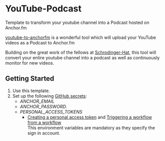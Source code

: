 # YouTube-Podcast
Template to transform your youtube channel into a Podcast hosted on Anchor.fm

[youtube-to-anchorfm](https://github.com/Schrodinger-Hat/youtube-to-anchorfm) is a wonderful tool which will upload your YouTube videos as a Podcast to Anchor.fm  
  
Building on the great work of the fellows at [Schrodinger-Hat](https://github.com/Schrodinger-Hat), this tool will convert your entire youtube channel into a podcast as well as continuously monitor for new videos.
  

## Getting Started
1. Use this template. 
2. Set up the following [GitHub secrets](https://docs.github.com/en/free-pro-team@latest/actions/reference/encrypted-secrets#creating-encrypted-secrets-for-a-repository): 
	- *ANCHOR_EMAIL*
	- *ANCHOR_PASSWORD*.
	- *PERSONAL_ACCESS_TOKENS*  
		- [Creating a personal access token](https://docs.github.com/en/authentication/keeping-your-account-and-data-secure/creating-a-personal-access-token) and [Triggering a workflow from a workflow](https://docs.github.com/en/actions/using-workflows/triggering-a-workflow#triggering-a-workflow-from-a-workflow)  
This environment variables are mandatory as they specify the sign in account.
